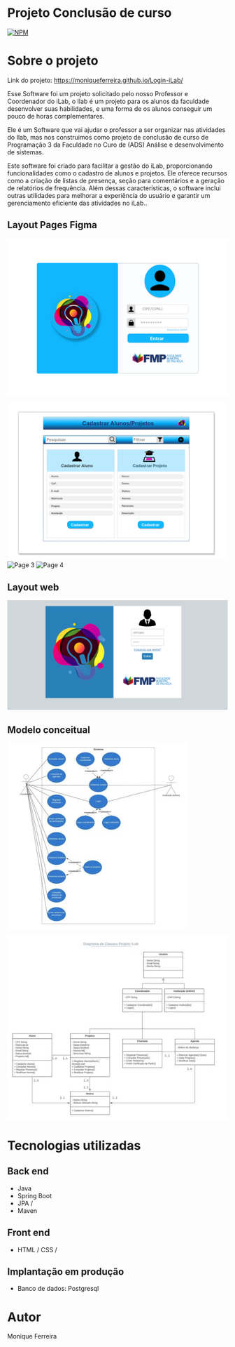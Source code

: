 # Projeto Conclusão de curso 
[![NPM](https://img.shields.io/npm/l/react)](https://github.com/MoniqueFerreira/Login-iLab/blob/main/LICENSE) 

# Sobre o projeto

Link do projeto: https://moniqueferreira.github.io/Login-iLab/

Esse Software foi um projeto solicitado pelo nosso Professor e Coordenador do iLab,
o Ilab é um projeto para os alunos da faculdade desenvolver suas habilidades, e uma forma de os alunos conseguir um pouco de horas complementares.

Ele é um Software que vai ajudar o professor a ser organizar nas atividades do Ilab, mas nos construimos como projeto de conclusão de curso de Programação 3 da Faculdade no Curo de (ADS) Análise e desenvolvimento de sistemas.

Este software foi criado para facilitar a gestão do iLab, proporcionando funcionalidades como o cadastro de alunos e projetos. Ele oferece recursos como a criação de listas de presença, seção para comentários e a geração de relatórios de frequência. Além dessas características, o software inclui outras utilidades para melhorar a experiência do usuário e garantir um gerenciamento eficiente das atividades no iLab..


## Layout Pages Figma

![Page 1](https://github.com/MoniqueFerreira/Assets/blob/main/Login%20principal.png)

![Page 2](https://github.com/MoniqueFerreira/Assets/blob/main/Projetos.png)
![Page 3](https://github.com/MoniqueFerreira/Assets/blob/main/Formul%C3%A1rio%20de%20cadastro%20de%20Projetos.png) 
![Page 4](https://github.com/MoniqueFerreira/Assets/blob/main/Formul%C3%A1rio%20de%20cadastro%20de%20alunos%20(1).png)

## Layout web

![Web Login](https://github.com/MoniqueFerreira/Assets/blob/main/Tela-login-html.png)



## Modelo conceitual
![Modelo Conceitual](https://github.com/MoniqueFerreira/Assets/blob/main/Diagrama.jpeg)

![Modelo Conceitual-Diagrama de Classe](https://github.com/MoniqueFerreira/Assets/blob/main/Diagrama_Classes_Sistema_Ilab_1.jpeg)

# Tecnologias utilizadas
## Back end
- Java
- Spring Boot
- JPA / 
- Maven
## Front end
- HTML / CSS /

## Implantação em produção
- Banco de dados: Postgresql







# Autor

Monique Ferreira



